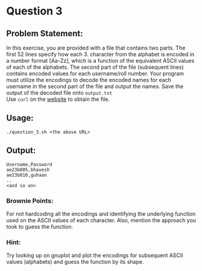 # Question 3

## Problem Statement: 
In this exercise, you are provided with a file that contains two parts. The first 52 lines specify how each 3.
character from the alphabet is encoded in a number format [Aa-Zz], which is a function of the equivalent
ASCII values of each of the alphabets. The second part of the file (subsequent lines) contains encoded
values for each username/roll number. Your program must utilize the encodings to decode the encoded
names for each username in the second part of the file and output the names. Save the output of the
decoded file onto `output.txt`\
Use `curl` on the [website](https://id2090assignment1.s3.ap-south-1.amazonaws.com/Q3.txt) to obtain the file.

## Usage: 
```
./question_3.sh <the above URL>
```

## Output:
```
Username,Password
ae23b005,bhavesh
ae23b010,guhaan
..
<and so on>
```

### Brownie Points: 
For not hardcoding all the encodings and identifying the underlying function used
on the ASCII values of each character. Also, mention the approach you took to guess the function.

### Hint:
Try looking up on   gnuplot   and plot the encodings for subsequent ASCII values (alphabets) and
guess the function by its shape.
